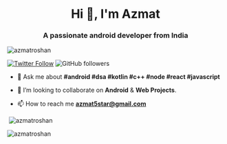 <h1 align="center">Hi 👋, I'm Azmat</h1>
<h3 align="center">A passionate android developer from India</h3>

<p align="left"> <img src="https://komarev.com/ghpvc/?username=azmatroshan&label=Profile%20views&color=0e75b6&style=flat" alt="azmatroshan" /> </p>

[![Twitter Follow](https://img.shields.io/twitter/follow/azmatstar?label=Follow)](https://twitter.com/intent/follow?screen_name=azmatstar)
![GitHub followers](https://img.shields.io/github/followers/azmatroshan?label=Follow&style=social)

<!-- <p align="left"> <a href="https://github.com/ryo-ma/github-profile-trophy"><img src="https://github-profile-trophy.vercel.app/?username=azmatroshan" alt="azmatroshan" /></a> </p> -->

- 💬 Ask me about **#android #dsa #kotlin #c++ #node #react #javascript**

- 💞️ I’m looking to collaborate on **Android** & **Web Projects**.

- 📫 How to reach me **azmat5star@gmail.com**

<!-- <h3 align="left">Connect with me:</h3>
<p align="left">
<a href="https://linkedin.com/in/azmatroshan" target="blank"><img align="center" src="https://raw.githubusercontent.com/rahuldkjain/github-profile-readme-generator/master/src/images/icons/Social/linked-in-alt.svg" alt="azmatroshan" height="30" width="40" /></a>
<a href="https://stackoverflow.com/users/19797349" target="blank"><img align="center" src="https://raw.githubusercontent.com/rahuldkjain/github-profile-readme-generator/master/src/images/icons/Social/stack-overflow.svg" alt="19797349" height="30" width="40" /></a>
<a href="https://instagram.com/azmat__alam" target="blank"><img align="center" src="https://raw.githubusercontent.com/rahuldkjain/github-profile-readme-generator/master/src/images/icons/Social/instagram.svg" alt="azmat__alam" height="30" width="40" /></a>
<a href="https://www.codechef.com/users/azmatroshan" target="blank"><img align="center" src="https://cdn.jsdelivr.net/npm/simple-icons@3.1.0/icons/codechef.svg" alt="azmatroshan" height="30" width="40" /></a>
<a href="https://codeforces.com/profile/azmatroshan" target="blank"><img align="center" src="https://raw.githubusercontent.com/rahuldkjain/github-profile-readme-generator/master/src/images/icons/Social/codeforces.svg" alt="azmatroshan" height="30" width="40" /></a>
<a href="https://www.leetcode.com/azmatroshan" target="blank"><img align="center" src="https://raw.githubusercontent.com/rahuldkjain/github-profile-readme-generator/master/src/images/icons/Social/leet-code.svg" alt="azmatroshan" height="30" width="40" /></a>
<a href="https://auth.geeksforgeeks.org/user/azmatroshan" target="blank"><img align="center" src="https://raw.githubusercontent.com/rahuldkjain/github-profile-readme-generator/master/src/images/icons/Social/geeks-for-geeks.svg" alt="azmatroshan" height="30" width="40" /></a>
</p> -->

<!-- <h3 align="left">Languages and Tools:</h3>
<p align="left"> <a href="https://developer.android.com" target="_blank" rel="noreferrer"> <img src="https://raw.githubusercontent.com/devicons/devicon/master/icons/android/android-original-wordmark.svg" alt="android" width="40" height="40"/> </a> <a href="https://www.cprogramming.com/" target="_blank" rel="noreferrer"> <img src="https://raw.githubusercontent.com/devicons/devicon/master/icons/c/c-original.svg" alt="c" width="40" height="40"/> </a> <a href="https://www.w3schools.com/cpp/" target="_blank" rel="noreferrer"> <img src="https://raw.githubusercontent.com/devicons/devicon/master/icons/cplusplus/cplusplus-original.svg" alt="cplusplus" width="40" height="40"/> </a> <a href="https://www.w3schools.com/css/" target="_blank" rel="noreferrer"> <img src="https://raw.githubusercontent.com/devicons/devicon/master/icons/css3/css3-original-wordmark.svg" alt="css3" width="40" height="40"/> </a> <a href="https://firebase.google.com/" target="_blank" rel="noreferrer"> <img src="https://www.vectorlogo.zone/logos/firebase/firebase-icon.svg" alt="firebase" width="40" height="40"/> </a> <a href="https://git-scm.com/" target="_blank" rel="noreferrer"> <img src="https://www.vectorlogo.zone/logos/git-scm/git-scm-icon.svg" alt="git" width="40" height="40"/> </a> <a href="https://www.w3.org/html/" target="_blank" rel="noreferrer"> <img src="https://raw.githubusercontent.com/devicons/devicon/master/icons/html5/html5-original-wordmark.svg" alt="html5" width="40" height="40"/> </a> <a href="https://www.java.com" target="_blank" rel="noreferrer"> <img src="https://raw.githubusercontent.com/devicons/devicon/master/icons/java/java-original.svg" alt="java" width="40" height="40"/> </a> <a href="https://kotlinlang.org" target="_blank" rel="noreferrer"> <img src="https://www.vectorlogo.zone/logos/kotlinlang/kotlinlang-icon.svg" alt="kotlin" width="40" height="40"/> </a> </p> -->

<p>&nbsp;<img align="center" src="https://github-readme-stats.vercel.app/api?username=azmatroshan&show_icons=true&locale=en" alt="azmatroshan" /></p>

<p><img align="center" src="https://github-readme-streak-stats.herokuapp.com/?user=azmatroshan&" alt="azmatroshan" /></p>
